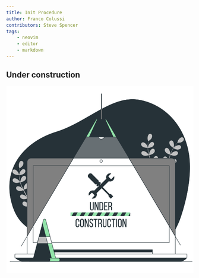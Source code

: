 ```yaml
---
title: Init Procedure
author: Franco Colussi
contributors: Steve Spencer
tags:
    - neovim
    - editor
    - markdown
---
```

<!--vale off-->

## Under construction

![Under Construction](./assets/img/under-construction.svg)
